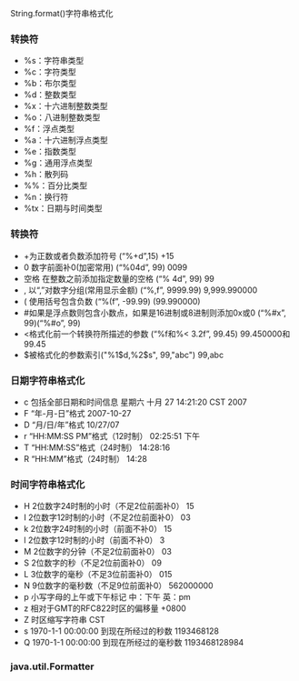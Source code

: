 String.format()字符串格式化

### 转换符
* %s：字符串类型
* %c：字符类型
* %b：布尔类型
* %d：整数类型
* %x：十六进制整数类型
* %o：八进制整数类型
* %f：浮点类型
* %a：十六进制浮点类型
* %e：指数类型
* %g：通用浮点类型
* %h：散列码
* %%：百分比类型
* %n：换行符
* %tx：日期与时间类型 

### 转换符
* +为正数或者负数添加符号	(“%+d”,15)	+15
* 0	数字前面补0(加密常用)	(“%04d”, 99)	0099
* 空格	在整数之前添加指定数量的空格	(“% 4d”, 99)	99
* ,	以“,”对数字分组(常用显示金额)	(“%,f”, 9999.99)	9,999.990000
* (	使用括号包含负数	(“%(f”, -99.99)	(99.990000)
* #如果是浮点数则包含小数点，如果是16进制或8进制则添加0x或0	(“%#x”, 99)(“%#o”, 99)	
* <格式化前一个转换符所描述的参数	(“%f和%< 3.2f”, 99.45)	99.450000和99.45 
* $被格式化的参数索引("%1$d,%2$s", 99,"abc") 99,abc


### 日期字符串格式化
* c	包括全部日期和时间信息	星期六 十月 27 14:21:20 CST 2007
* F	“年-月-日”格式	2007-10-27
* D	“月/日/年”格式	10/27/07
* r	“HH:MM:SS PM”格式（12时制）	02:25:51 下午
* T	“HH:MM:SS”格式（24时制）	14:28:16
* R	“HH:MM”格式（24时制）	14:28

### 时间字符串格式化
* H	2位数字24时制的小时（不足2位前面补0）	15
* I	2位数字12时制的小时（不足2位前面补0）	03
* k	2位数字24时制的小时（前面不补0）	15
* l	2位数字12时制的小时（前面不补0）	3
* M	2位数字的分钟（不足2位前面补0）	03
* S	2位数字的秒（不足2位前面补0）	09
* L	3位数字的毫秒（不足3位前面补0）	015
* N	9位数字的毫秒数（不足9位前面补0）	562000000
* p	小写字母的上午或下午标记	 中：下午 英：pm
* z	相对于GMT的RFC822时区的偏移量	+0800
* Z	时区缩写字符串	CST
* s	1970-1-1 00:00:00 到现在所经过的秒数	1193468128
* Q	1970-1-1 00:00:00 到现在所经过的毫秒数	1193468128984


### java.util.Formatter